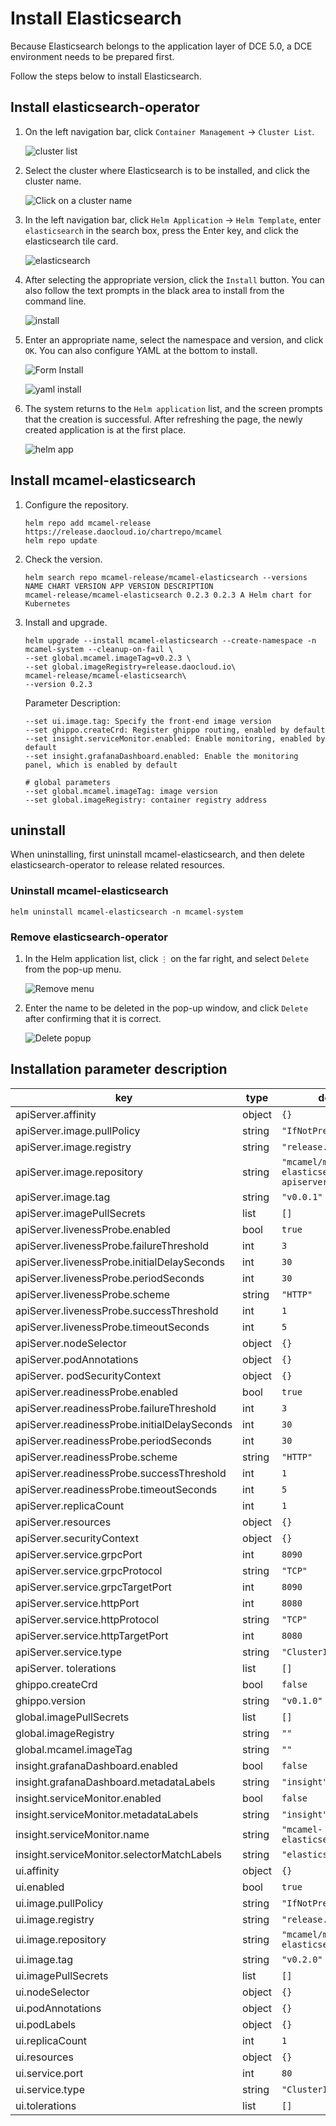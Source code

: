 # Install Elasticsearch

Because Elasticsearch belongs to the application layer of DCE 5.0, a DCE environment needs to be prepared first.

Follow the steps below to install Elasticsearch.

## Install elasticsearch-operator

1. On the left navigation bar, click `Container Management` -> `Cluster List`.

    ![cluster list](../images/install01.png)

2. Select the cluster where Elasticsearch is to be installed, and click the cluster name.

    ![Click on a cluster name](../images/install02.png)

3. In the left navigation bar, click `Helm Application` -> `Helm Template`, enter `elasticsearch` in the search box, press the Enter key, and click the elasticsearch tile card.

    ![elasticsearch](../images/install03.png)

4. After selecting the appropriate version, click the `Install` button. You can also follow the text prompts in the black area to install from the command line.

    ![install](../images/install04.png)

5. Enter an appropriate name, select the namespace and version, and click `OK`. You can also configure YAML at the bottom to install.

    ![Form Install](../images/install05.png)

    ![yaml install](../images/install06.png)

6. The system returns to the `Helm application` list, and the screen prompts that the creation is successful. After refreshing the page, the newly created application is at the first place.

    ![helm app](../images/install07.png)

## Install mcamel-elasticsearch

1. Configure the repository.

    ```shell
    helm repo add mcamel-release https://release.daocloud.io/chartrepo/mcamel
    helm repo update
    ```

2. Check the version.

    ```shell
    helm search repo mcamel-release/mcamel-elasticsearch --versions
    NAME CHART VERSION APP VERSION DESCRIPTION
    mcamel-release/mcamel-elasticsearch 0.2.3 0.2.3 A Helm chart for Kubernetes
    ```

3. Install and upgrade.

    ```shell
    helm upgrade --install mcamel-elasticsearch --create-namespace -n mcamel-system --cleanup-on-fail \
    --set global.mcamel.imageTag=v0.2.3 \
    --set global.imageRegistry=release.daocloud.io\
    mcamel-release/mcamel-elasticsearch\
    --version 0.2.3
    ```

    Parameter Description:

    ```shell
    --set ui.image.tag: Specify the front-end image version
    --set ghippo.createCrd: Register ghippo routing, enabled by default
    --set insight.serviceMonitor.enabled: Enable monitoring, enabled by default
    --set insight.grafanaDashboard.enabled: Enable the monitoring panel, which is enabled by default

    # global parameters
    --set global.mcamel.imageTag: image version
    --set global.imageRegistry: container registry address
    ```

## uninstall

When uninstalling, first uninstall mcamel-elasticsearch, and then delete elasticsearch-operator to release related resources.

### Uninstall mcamel-elasticsearch

```shell
helm uninstall mcamel-elasticsearch -n mcamel-system
```

### Remove elasticsearch-operator

1. In the Helm application list, click `⋮` on the far right, and select `Delete` from the pop-up menu.

    ![Remove menu](../images/uninstall01.png)

2. Enter the name to be deleted in the pop-up window, and click `Delete` after confirming that it is correct.

    ![Delete popup](../images/uninstall02.png)

## Installation parameter description

| key | type | default | description |
|-----|------|---------|-------------|
| apiServer.affinity | object | `{}` | |
| apiServer.image.pullPolicy | string | `"IfNotPresent"` | |
| apiServer.image.registry | string | `"release.daocloud.io"` | |
| apiServer.image.repository | string | `"mcamel/mcamel-elasticsearch-apiserver"` | |
| apiServer.image.tag | string | `"v0.0.1"` | |
| apiServer.imagePullSecrets | list | `[]` | |
| apiServer.livenessProbe.enabled | bool | `true` | |
| apiServer.livenessProbe.failureThreshold | int | `3` | |
| apiServer.livenessProbe.initialDelaySeconds | int | `30` | |
| apiServer.livenessProbe.periodSeconds | int | `30` | |
| apiServer.livenessProbe.scheme | string | `"HTTP"` | |
| apiServer.livenessProbe.successThreshold | int | `1` | |
| apiServer.livenessProbe.timeoutSeconds | int | `5` | |
| apiServer.nodeSelector | object | `{}` | |
| apiServer.podAnnotations | object | `{}` | |
| apiServer. podSecurityContext | object | `{}` | |
| apiServer.readinessProbe.enabled | bool | `true` | |
| apiServer.readinessProbe.failureThreshold | int | `3` | |
| apiServer.readinessProbe.initialDelaySeconds | int | `30` | |
| apiServer.readinessProbe.periodSeconds | int | `30` | |
| apiServer.readinessProbe.scheme | string | `"HTTP"` | |
| apiServer.readinessProbe.successThreshold | int | `1` | |
| apiServer.readinessProbe.timeoutSeconds | int | `5` | |
| apiServer.replicaCount | int | `1` | |
| apiServer.resources | object | `{}` | |
| apiServer.securityContext | object | `{}` | |
| apiServer.service.grpcPort | int | `8090` | |
| apiServer.service.grpcProtocol | string | `"TCP"` | |
| apiServer.service.grpcTargetPort | int | `8090` | |
| apiServer.service.httpPort | int | `8080` | |
| apiServer.service.httpProtocol | string | `"TCP"` | |
| apiServer.service.httpTargetPort | int | `8080` | |
| apiServer.service.type | string | `"ClusterIP"` | |
| apiServer. tolerations | list | `[]` | |
| ghippo.createCrd | bool | `false` | |
| ghippo.version | string | `"v0.1.0"` | |
| global.imagePullSecrets | list | `[]` | |
| global.imageRegistry | string | `""` | |
| global.mcamel.imageTag | string | `""` | |
| insight.grafanaDashboard.enabled | bool | `false` | |
| insight.grafanaDashboard.metadataLabels | string | `"insight"` | |
| insight.serviceMonitor.enabled | bool | `false` | |
| insight.serviceMonitor.metadataLabels | string | `"insight"` | |
| insight.serviceMonitor.name | string | `"mcamel-elasticsearch"` | |
| insight.serviceMonitor.selectorMatchLabels | string | `"elasticsearch"` | |
| ui.affinity | object | `{}` | |
| ui.enabled | bool | `true` | |
| ui.image.pullPolicy | string | `"IfNotPresent"` | |
| ui.image.registry | string | `"release.daocloud.io"` | |
| ui.image.repository | string | `"mcamel/mcamel-elasticsearch-ui"` | |
| ui.image.tag | string | `"v0.2.0"` | |
| ui.imagePullSecrets | list | `[]` | |
| ui.nodeSelector | object | `{}` | |
| ui.podAnnotations | object | `{}` | |
| ui.podLabels | object | `{}` | |
| ui.replicaCount | int | `1` | |
| ui.resources | object | `{}` | |
| ui.service.port | int | `80` | |
| ui.service.type | string | `"ClusterIP"` | |
| ui.tolerations | list | `[]` | |